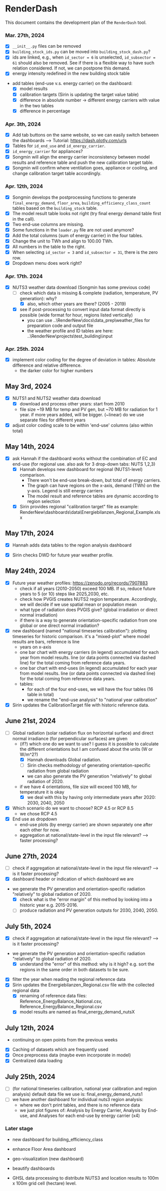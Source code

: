 
# RenderDash

This document contains the development plan of the `RenderDash` tool. 

### Mar. 27th, 2024

- [x] `__init__.py` files can be removed
- [x] `building_stock_ids.py` can be moved into `building_stock_dash.py`?
- [x] ids are linked, e.g., when `id_sector = 6` is unselected, `id_subsector = 61` should also be removed. See if there is a flexible way to have such relation considered. If not, we can postpone this demand.
- [x] energy intensity redefined in the new building stock table
- add tables (end-use v.s. energy carrier) on the dashboard: 
  - [x] model results
  - [x] calibration targets (Sirin is updating the target value table)
  - [x] difference in absolute number -> different energy carriers with value in the two tables
  - [x] difference in percentage

### Apr. 3th, 2024

- [x] Add tab buttons on the same website, so we can easily switch between the dashboards --> Tutorial: https://dash.plotly.com/urls
- [x] Tables for `id_end_use` and `id_energy_carrier`.
- [x] `id_energy_carrier` for appliances?
- [x] Songmin will align the energy carrier inconsistency between model results and reference table and push the new calibration target table.
- [x] Songmin will confirm where ventilation goes, appliance or cooling, and change calibration target table accordingly.

### Apr. 12th, 2024

- [x] Songmin develops the postprocessing functions to generate `final_energy_demand`, `floor_area`, `building_efficiency_class_count` tables based on the `building_stock` table.
- [x] The model result table looks not right (try final energy demand table first in the call).
- [x] Two end-use columns are missing.
- [x] Some functions in the `loader.py` file are not used anymore?
- [x] Add the total columns (sum of energy carrier) in the four tables.
- [x] Change the unit to TWh and align to 100.00 TWh.
- [x] All numbers in the table to the right.
- [x] When selecting `id_sector = 3` and `id_subsector = 31`, there is the zero row.
- [x] Dropdown menu does work right?

### Apr. 17th. 2024

- [x] NUTS3 weather data download (Songmin has some previous code)
  - [ ] check which data is missing & complete (radiation, temperature, PV generation): why?
    - [x] also, which other years are there? (2005 - 2019)
  - [x] see if post-processing to convert input data format directly is possible (wide format for hour, regions listed vertically)
    - you can use ..\RenderNew\docs\data_prep\weather_files for preparation code and output file
    - the weather profile and ID tables are here: ..\RenderNew\projects\test_building\input

### Apr. 25th. 2024

- [x] implement color coding for the degree of deviation in tables: Absolute difference and relative difference.
  - the darker color for higher numbers

## May 3rd, 2024
- [x] NUTS1 and NUTS2 weather data download
  - [x] download and process other years: start from 2010
  - file size ~19 MB for temp and PV gen, but ~70 MB for radiation for 1 year. if more years added, will be bigger. (~linear) do we use separate files for different years
- [x] adjust color coding scale to be within 'end-use' columns (also within total)

## May 14th, 2024
- [x] ask Hannah if the dashboard works without the combination of EC and end-use (for regional use. also ask for 3 drop-down tabs: NUTS 1,2,3)
  - [x] Hannah develops new dashboard for regional (NUTS1-level) comparison. 
    - There won't be end-use break-down, but total of energy carriers. 
    - The graph can have regions on the x-axis, demand (TWh) on the y-axis. Legend is still energy carriers
    - The model result and reference tables are dynamic according to region selection
  - [x] Sirin provides regional "calibration target" file as example: RenderNew\dashboards\data\Energiebilanzen_Regional_Example.xlsx

## May 17th, 2024
- [x] Hannah adds data tables to the region analysis dashboard
- [x] Sirin checks DWD for future year weather profile.


## May 24th, 2024
- [x] Future year weather profiles: https://zenodo.org/records/7907883
  - check if all years (2010-2050) exceed 100 MB. If so, reduce future years to 5 (or 10) steps like 2025,2030, etc.
  - check how PVGIS creates NUTS2 region temperature. Accordingly, we will decide if we use spatial mean or population mean
  - what type of radiation does PVGIS give? (global irradiation or direct normal irradiation)
  - if there is a way to generate orientation-specific radiation from one global or one direct normal irradiation?
- [x] new dashboard (named "national timeseries calibration"): 
      plotting timeseries for historic comparison. it's a "mixed-plot" where model results are bars, reference is line
  - years on x-axis
  - one bar chart with energy carriers (in legend) accumulated for each year from model results.
    line (or data points connected via dashed line) for the total coming from reference data years.
  - one bar chart with end-uses (in legend) accumulated for each year from model results.
    line (or data points connected via dashed line) for the total coming from reference data years.
  - tables: 
    - for each of the four end-uses, we will have the four tables (16 table in total)
    - we rename the "end-use analysis" to "national year calibration"
- [x] Sirin updates the CalibrationTarget file with historic reference data.

## June 21st, 2024
- [ ] Global radiation (solar radiation flux on horizontal surface) and direct normal irradiance (for perpendicular surfaces) are given
  - (if?) which one do we want to use? I guess it is possible to calculate the different orientations but I am confused about the units (W or W/m^2?)
    - [x] Hannah downloads Global radiation.
    - [ ] Sirin checks methodology of generating orientation-specific radiation from global radiation
    - we can also generate the PV generation "relatively" to global radiation of 2020.
  - if we have 4 orientations, file size will exceed 100 MB, for temperature it is okay
    - [x] we deal with this by having only intermediate years after 2020: 2030, 2040, 2050
- [x] Which scenario do we want to choose? RCP 4.5 or RCP 8.5
  - we chose RCP 4.5
- [x] End use as dropdown
  - end-use plots (by energy carrier) are shown separately one after each other for now.
  - aggregation at national/state-level in the input file relevant? --> faster processing?

## June 27th, 2024
- [ ] check if aggregation at national/state-level in the input file relevant? --> is it faster processing?
- [x] dashboard header or indication of which dashboard we are
- we generate the PV generation and orientation-specific radiation "relatively" to global radiation of 2020.
  - [x] check what is the "error margin" of this method by looking into a historic year e.g. 2015-2016.
  - [ ] produce radiation and PV generation outputs for 2030, 2040, 2050.

## July 5th, 2024
- [x] check if aggregation at national/state-level in the input file relevant? --> is it faster processing?
- we generate the PV generation and orientation-specific radiation "relatively" to global radiation of 2020.
  - [x] understand the "error" of this method: why is it high? e.g. sort the regions in the same order in both datasets to be sure. 
- [x] filter the year when reading the regional reference data
- [x] Sirin updates the Energiebilanzen_Regional.csv file with the collected regional data
  - [x] renaming of reference data files: Reference_EnergyBalance_National.csv, Reference_EnergyBalance_Regional.csv
  - [x] model results are named as final_energy_demand_nutsX

## July 12th, 2024
- continuing on open points from the previous weeks

- [x] Caching of datasets which are frequently used
- [x] Once preprocess data (maybe even incorporate in model)
- [x] Centralized data loading

## July 25th, 2024
- [ ] (for national timeseries calibration, national year calibration and region analysis) default data file we use is: final_energy_demand_nuts1
- [ ] we have another dashboard for individual nuts3 region analysis:
  - where we don't print tables, and there is no reference data
  - we just plot figures of: Analysis by Energy Carrier, Analysis by End-use, and Analyses for each end-use by energy carrier (x4)


### Later stage

- new dashboard for building_efficiency_class
- enhance Floor Area dashboard
- geo-visualization (new dashboard)
- beautify dashboards

- GHSL data processing to distribute NUTS3 and location results to 100m x 100m grid cell (hectare) level.

